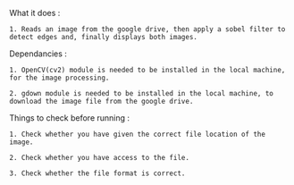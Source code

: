 What it does :

    1. Reads an image from the google drive, then apply a sobel filter to detect edges and, finally displays both images.

Dependancies :

    1. OpenCV(cv2) module is needed to be installed in the local machine, for the image processing.

    2. gdown module is needed to be installed in the local machine, to download the image file from the google drive. 


Things to check before running :

    1. Check whether you have given the correct file location of the image. 

    2. Check whether you have access to the file. 

    3. Check whether the file format is correct.